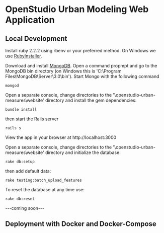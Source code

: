 # OpenStudio Urban Modeling Web Application

## Local Development

Install ruby 2.2.2 using rbenv or your preferred method.  On Windows we use [RubyInstaller](http://rubyinstaller.org/downloads/).

Download and install [MongoDB](https://www.mongodb.org).  Open a command propmpt and go to the MongoDB bin directory (on Windows this is 'C:\Program Files\MongoDB\Server\3.0\bin').  Start Mongo with the following command 

```
mongod
```

Open a separate console, change directories to the '\openstudio-urban-measures\website\' directory and install the gem dependencies:

```
bundle install
```

then start the Rails server

```
rails s
```

View the app in your browser at http://localhost:3000

Open a separate console, change directories to the '\openstudio-urban-measures\website\' directory and initialize the database:

```
rake db:setup
```

then add default data:

```
rake testing:batch_upload_features
```

To reset the database at any time use:

```
rake db:reset
```

---coming soon---

## Deployment with Docker and Docker-Compose